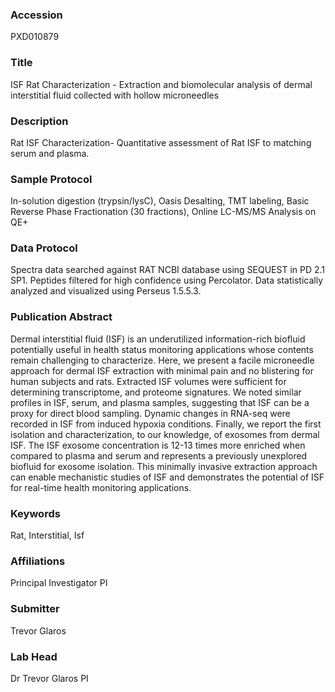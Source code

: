 ### Accession
PXD010879

### Title
ISF Rat Characterization -  Extraction and biomolecular analysis of dermal interstitial fluid collected with hollow microneedles

### Description
Rat ISF Characterization- Quantitative assessment of Rat ISF to matching serum and plasma.

### Sample Protocol
In-solution digestion (trypsin/lysC), Oasis Desalting, TMT labeling, Basic Reverse Phase Fractionation (30 fractions), Online LC-MS/MS Analysis on QE+

### Data Protocol
Spectra data searched against RAT NCBI database using SEQUEST in PD 2.1 SP1.  Peptides filtered for high confidence using Percolator.  Data statistically analyzed and visualized using Perseus 1.5.5.3.

### Publication Abstract
Dermal interstitial fluid (ISF) is an underutilized information-rich biofluid potentially useful in health status monitoring applications whose contents remain challenging to characterize. Here, we present a facile microneedle approach for dermal ISF extraction with minimal pain and no blistering for human subjects and rats. Extracted ISF volumes were sufficient for determining transcriptome, and proteome signatures. We noted similar profiles in ISF, serum, and plasma samples, suggesting that ISF can be a proxy for direct blood sampling. Dynamic changes in RNA-seq were recorded in ISF from induced hypoxia conditions. Finally, we report the first isolation and characterization, to our knowledge, of exosomes from dermal ISF. The ISF exosome concentration is 12-13 times more enriched when compared to plasma and serum and represents a previously unexplored biofluid for exosome isolation. This minimally invasive extraction approach can enable mechanistic studies of ISF and demonstrates the potential of ISF for real-time health monitoring applications.

### Keywords
Rat, Interstitial, Isf

### Affiliations
Principal Investigator
PI

### Submitter
Trevor Glaros

### Lab Head
Dr Trevor Glaros
PI


